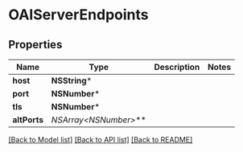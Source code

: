 # OAIServerEndpoints

## Properties
Name | Type | Description | Notes
------------ | ------------- | ------------- | -------------
**host** | **NSString*** |  | 
**port** | **NSNumber*** |  | 
**tls** | **NSNumber*** |  | 
**altPorts** | **NSArray&lt;NSNumber*&gt;*** |  | 

[[Back to Model list]](../README#documentation-for-models) [[Back to API list]](../README#documentation-for-api-endpoints) [[Back to README]](../README)


